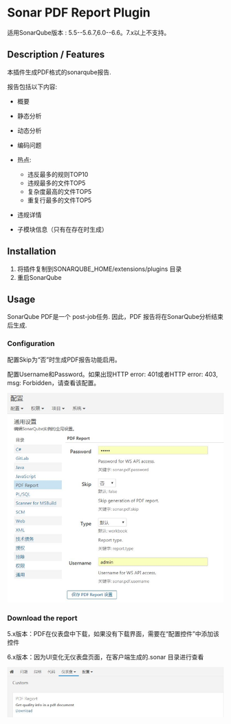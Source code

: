Sonar PDF Report Plugin
=========================

适用SonarQube版本 : 5.5--5.6.7,6.0--6.6。7.x以上不支持。

## Description / Features

本插件生成PDF格式的sonarqube报告.

报告包括以下内容:

* 概要

* 静态分析

* 动态分析

* 编码问题

* 热点:
  * 违反最多的规则TOP10
  * 违规最多的文件TOP5
  * 复杂度最高的文件TOP5
  * 重复行最多的文件TOP5

* 违规详情

* 子模块信息（只有在存在时生成）


## Installation

1. 将插件复制到SONARQUBE_HOME/extensions/plugins 目录
1. 重启SonarQube

## Usage

SonarQube PDF是一个 post-job任务. 因此，PDF 报告将在SonarQube分析结束后生成.

### Configuration

配置Skip为“否”时生成PDF报告功能启用。

配置Username和Password。如果出现HTTP error: 401或者HTTP error: 403, msg: Forbidden，请查看该配置。

![Plugin Configuration](configuration.jpg?raw=true "Plugin Configuration")

### Download the report

5.x版本：PDF在仪表盘中下载，如果没有下载界面，需要在“配置控件”中添加该控件

6.x版本：因为UI变化无仪表盘页面，在客户端生成的.sonar 目录进行查看



![PDF Report example](output.jpg?raw=true "PDF Report example")